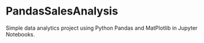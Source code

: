# PandasSalesAnalysis
Simple data analytics project using Python Pandas and MatPlotlib in Jupyter Notebooks.
